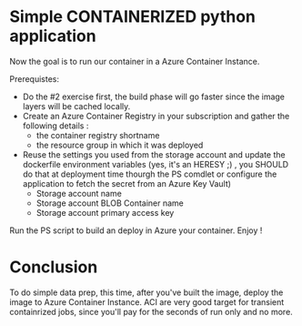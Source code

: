 # Simple CONTAINERIZED python application

Now the goal is to run our container in a Azure Container Instance.

Prerequistes:

- Do the #2 exercise first, the build phase will go faster since the image layers will be cached locally. 
- Create an Azure Container Registry in your subscription and gather the following details :
    - the container registry shortname
    - the resource group in which it was deployed
- Reuse the settings you used from the storage account and update the dockerfile environment variables (yes, it's an HERESY ;) , you SHOULD do that at deployment time thourgh the PS comdlet or configure the application to fetch the secret from an Azure Key Vault)
    - Storage account name
    - Storage account BLOB Container name
    - Storage account primary access key

Run the PS script to build an deploy in Azure your container. Enjoy !

# Conclusion

To do simple data prep, this time, after you've built the image, deploy the image to Azure Container Instance. ACI are very good target for transient containrized jobs, since you'll pay for the seconds of run only and no more.
